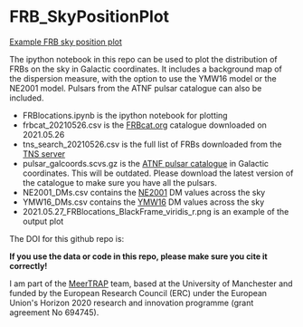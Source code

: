# FRB_SkyPositionPlot

[Example FRB sky position plot](FRB_SkyPositionPlot/2021.05.27_FRBlocations_BlackFrame_viridis_r.png?raw=true)

The ipython notebook in this repo can be used to plot the distribution of FRBs on the sky in Galactic coordinates. It includes a background map of the dispersion measure, with the option to use the YMW16 model or the NE2001 model. Pulsars from the ATNF pulsar catalogue can also be included.

<ul>
  <li>FRBlocations.ipynb is the ipython notebook for plotting</li>
    <li>frbcat_20210526.csv is the <a href="http://frbcat.org/">FRBcat.org</a> catalogue downloaded on 2021.05.26</li>
  <li>tns_search_20210526.csv is the full list of FRBs downloaded from the <a href="https://www.wis-tns.org/search">TNS server</a></li>
  <li>pulsar_galcoords.scvs.gz is the <a href="https://www.atnf.csiro.au/research/pulsar/psrcat/">ATNF pulsar catalogue</a> in Galactic coordinates. This will be outdated. Please download the latest version of the catalogue to make sure you have all the pulsars.</li>
  <li>NE2001_DMs.csv contains the <a href="https://arxiv.org/abs/astro-ph/0207156">NE2001</a> DM values across the sky</li>
  <li>YMW16_DMs.csv contains the <a href="http://119.78.162.254/dmodel/index.php">YMW16</a> DM values across the sky</li>
  <li>2021.05.27_FRBlocations_BlackFrame_viridis_r.png is an example of the output plot</li>
</ul>

The DOI for this github repo is:



<b>If you use the data or code in this repo, please make sure you cite it correctly!</b>

I am part of the <a href="http://www.meertrap.org">MeerTRAP</a> team, based at the University of Manchester and funded by the European Research Council (ERC) under the European Union's Horizon 2020 research and innovation programme (grant agreement No 694745).
